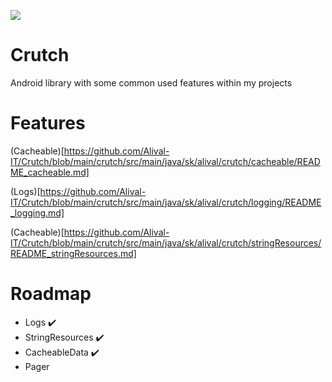[![](https://jitpack.io/v/Alival-IT/Crutch.svg)](https://jitpack.io/#Alival-IT/Crutch)

# Crutch

Android library with some common used features within my projects

# Features

(Cacheable)[https://github.com/Alival-IT/Crutch/blob/main/crutch/src/main/java/sk/alival/crutch/cacheable/README_cacheable.md]

(Logs)[https://github.com/Alival-IT/Crutch/blob/main/crutch/src/main/java/sk/alival/crutch/logging/README_logging.md]

(Cacheable)[https://github.com/Alival-IT/Crutch/blob/main/crutch/src/main/java/sk/alival/crutch/stringResources/README_stringResources.md]


# Roadmap

- Logs  :heavy_check_mark:
- StringResources  :heavy_check_mark:
- CacheableData :heavy_check_mark:
- Pager